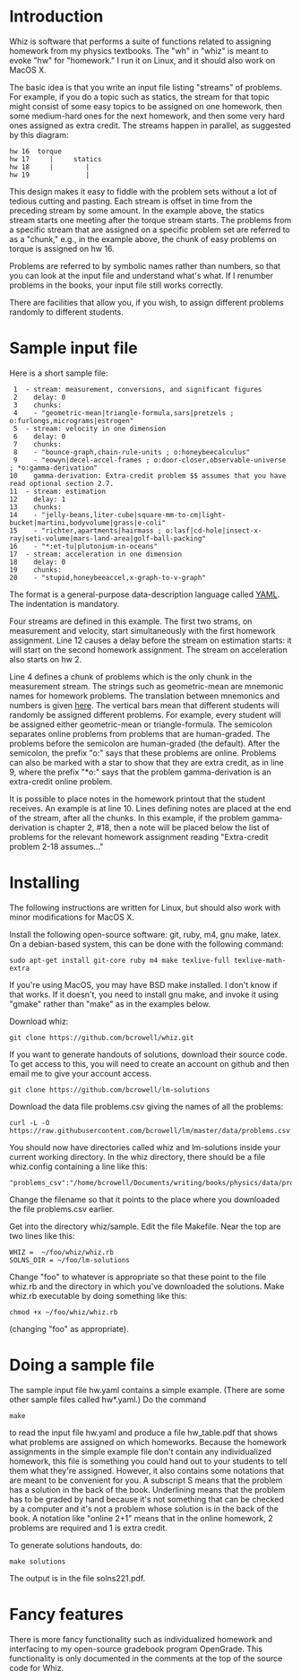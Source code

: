 Introduction
============

Whiz is software that performs a suite of functions related to
assigning homework from my physics textbooks. The "wh" in "whiz" is
meant to evoke "hw" for "homework." I run it on Linux, and it should
also work on MacOS X.

The basic idea is that you write an input file listing "streams" of
problems. For example, if you do a topic such as statics, the stream
for that topic might consist of some easy topics to be assigned on one
homework, then some medium-hard ones for the next homework, and then
some very hard ones assigned as extra credit. The streams happen in
parallel, as suggested by this diagram:

    hw 16  torque
    hw 17     |     statics
    hw 18     |        |
    hw 19              |

This design makes it easy to fiddle with the problem sets without a lot
of tedious cutting and pasting. Each stream is offset in time from the preceding
stream by some amount. In the example above, the statics stream starts
one meeting after the torque stream starts. The problems from a specific
stream that are assigned on a specific problem set are referred to as
a "chunk," e.g., in the example above, the chunk of easy problems on
torque is assigned on hw 16.

Problems are referred to by symbolic
names rather than numbers, so that you can look at the input file and
understand what's what. If I renumber problems in the books, your input
file still works correctly.

There are facilities that allow you, if you wish, to assign
different problems randomly to different students.

Sample input file
=================

Here is a short sample file:

     1	- stream: measurement, conversions, and significant figures
     2	  delay: 0
     3	  chunks:
     4	  - "geometric-mean|triangle-formula,sars|pretzels ; o:furlongs,micrograms|estrogen"
     5	- stream: velocity in one dimension
     6	  delay: 0
     7	  chunks:
     8	  - "bounce-graph,chain-rule-units ; o:honeybeecalculus"
     9	  - "eowyn|decel-accel-frames ; o:door-closer,observable-universe ; *o:gamma-derivation"
    10	  gamma-derivation: Extra-credit problem $$ assumes that you have read optional section 2.7.
    11	- stream: estimation
    12	  delay: 1
    13	  chunks:
    14	  - "jelly-beans,liter-cube|square-mm-to-cm|light-bucket|martini,bodyvolume|grass|e-coli"
    15	  - "richter,apartments|hairmass ; o:lasf|cd-hole|insect-x-ray|seti-volume|mars-land-area|golf-ball-packing"
    16	  - "*:et-tu|plutonium-in-oceans"
    17	- stream: acceleration in one dimension
    18	  delay: 0
    19	  chunks:
    20	  - "stupid,honeybeeaccel,x-graph-to-v-graph"

The format is a general-purpose data-description language called [YAML](https://en.wikipedia.org/wiki/YAML).
The indentation is mandatory.

Four streams are defined in this example. The first two strams, on
measurement and velocity, start simultaneously with the first homework
assignment.  Line 12 causes a delay before the stream on estimation
starts: it will start on the second homework assignment. The stream on
acceleration also starts on hw 2.

Line 4 defines a chunk of problems which is the only chunk in the measurement
stream. The strings such as geometric-mean are mnemonic names for homework
problems. The translation between mnemonics and numbers is given
[here](https://github.com/bcrowell/lm/blob/master/data/problems.csv).
The vertical bars mean that different students will randomly be assigned different
problems. For example, every student will be assigned either geometric-mean or triangle-formula.
The semicolon separates online problems from problems that are human-graded. The problems
before the semicolon are human-graded (the default). After the semicolon, the prefix "o:"
says that these problems are online. Problems can also be marked with a star to show that
they are extra credit, as in line 9, where the prefix "*o:" says that the problem
gamma-derivation is an extra-credit online problem.

It is possible to place notes in the homework printout that the student receives. An example is
at line 10. Lines defining notes are placed at the end of the stream, after all the chunks.
In this example, if the problem gamma-derivation is chapter 2, #18, then a note will be placed
below the list of problems for the relevant homework assignment reading "Extra-credit problem 2-18 assumes..."

Installing
==========

The following instructions are written for Linux, but should also work
with minor modifications for MacOS X.

Install the following open-source software: git, ruby, m4, gnu make, latex. On a debian-based
system, this can be done with the following command:

    sudo apt-get install git-core ruby m4 make texlive-full texlive-math-extra 

If you're using MacOS, you may have BSD make installed. I don't know if that works. If it
doesn't, you need to install gnu make, and invoke it using "gmake" rather than "make" as
in the examples below.

Download whiz:

    git clone https://github.com/bcrowell/whiz.git

If you want to generate handouts of solutions, download their source code. To get access to this,
you will need to create an account on github and then email me to give your account access.

    git clone https://github.com/bcrowell/lm-solutions

Download the data file problems.csv giving the names of all the problems:

    curl -L -O https://raw.githubusercontent.com/bcrowell/lm/master/data/problems.csv

You should now have directories called whiz and lm-solutions inside your current working directory.
In the whiz directory, there should be a file whiz.config containing a line like this:

    "problems_csv":"/home/bcrowell/Documents/writing/books/physics/data/problems.csv"

Change the filename so that it points to the place where you downloaded the file problems.csv
earlier.

Get into the directory whiz/sample. Edit the file Makefile. Near the top are two lines like this:

    WHIZ =  ~/foo/whiz/whiz.rb            
    SOLNS_DIR = ~/foo/lm-solutions

Change "foo" to whatever is appropriate so that these point to the file whiz.rb and the
directory in which you've downloaded the solutions. Make whiz.rb executable by doing something
like this:

    chmod +x ~/foo/whiz/whiz.rb

(changing "foo" as appropriate).


Doing a sample file
===================

The sample input file hw.yaml contains a simple example. (There are some other sample
files called hw*.yaml.) Do the command

    make

to read the input file hw.yaml and produce a file hw_table.pdf that shows what problems
are assigned on which homeworks. Because the homework assignments in the simple example
file don't contain any individualized homework, this file is something you could hand out
to your students to tell them what they're assigned. However, it also contains some notations
that are meant to be convenient for you. A subscript S means that the problem has a solution
in the back of the book. Underlining means that the problem has to be graded
by hand because it's not something that can be checked by a computer and it's not a problem whose
solution is in the back of the book. A notation like "online 2+1" means that in the online homework,
2 problems are required and 1 is extra credit.

To generate solutions handouts, do:

    make solutions

The output is in the file solns221.pdf.

Fancy features
==============

There is more fancy functionality such as individualized homework and interfacing to my
open-source gradebook program OpenGrade. This functionality is only documented in the
comments at the top of the source code for Whiz.
